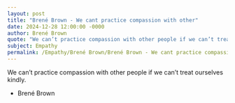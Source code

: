 ```yaml
---
layout: post
title: "Brené Brown - We cant practice compassion with other"
date: 2024-12-28 12:00:00 -0000
author: Brené Brown
quote: "We can’t practice compassion with other people if we can’t treat ourselves kindly."
subject: Empathy
permalink: /Empathy/Brené Brown/Brené Brown - We cant practice compassion with other
---
```


We can’t practice compassion with other people if we can’t treat ourselves kindly.

- Brené Brown
